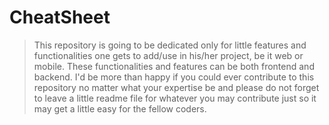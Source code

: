# CheatSheet
>This repository is going to be dedicated only for little features and functionalities one gets to add/use in his/her project, be it web or mobile.
>These functionalities and features can be both frontend and backend.
>I'd be more than happy if you could ever contribute to this repository no matter what your expertise be and please do not forget to leave a little readme file for whatever you may contribute just so it may get a little easy for the fellow coders.

